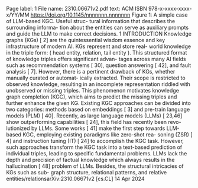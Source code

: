 Page label: 1
File name: 2310.06671v2.pdf
text:
ACM ISBN 978-x-xxxx-xxxx-x/YY/MM
https://doi.org/10.1145/nnnnnnn.nnnnnnn
Figure 1: A simple case of LLM-based KGC. Useful struc-
tural information that describes the surrounding informa-
tion about the entities can serve as auxiliary prompts and
guide the LLM to make correct decisions.
1 INTRODUCTION
Knowledge graphs (KGs) [ 2] are the quintessential wisdom essence
and key infrastructure of modern AI. KGs represent and store real-
world knowledge in the triple form: ( head entity, relation, tail entity ).
This structured format of knowledge triples offers significant advan-
tages across many AI fields such as recommendation systems [ 30],
question answering [ 42], and fault analysis [ 7]. However, there is a
pertinent drawback of KGs, whether manually curated or automat-
ically extracted. Their scope is restricted to observed knowledge,
resulting in an incomplete representation riddled with unobserved
or missing triples. This phenomenon motivates knowledge graph
completion (KGC), which aims to predict the missing triples and
further enhance the given KG.
Existing KGC approaches can be divided into two categories:
methods based on embeddings [ 3] and pre-train language models
(PLM) [ 40]. Recently, as large language models (LLMs) [ 23,46] show
outperforming capabilities [ 24], this field has recently been revo-
lutionized by LLMs. Some works [ 41] make the first step towards
LLM-based KGC, employing existing paradigms like zero-shot rea-
soning (ZSR) [ 4] and instruction tuning (IT) [ 24] to accomplish
the KGC task. However, such approaches transform the KGC task
into a text-based prediction of individual triples, leading to specific
fundamental problems. LLMs lack the depth and precision of factual
knowledge which always results in the hallucination [ 48] problem
of LLMs. Besides, the structural intricacies of KGs such as sub-
graph structure, relational patterns, and relative entities/relationsarXiv:2310.06671v2  [cs.CL]  14 Apr 2024